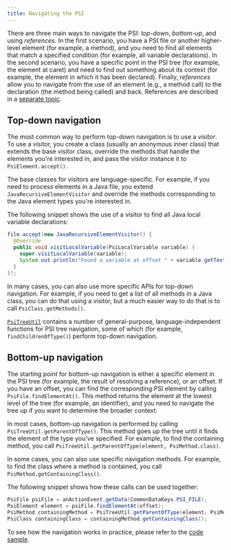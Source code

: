 ```yaml
---
title: Navigating the PSI
---
```


There are three main ways to navigate the PSI: *top-down*, *bottom-up*, and using *references*. In the first scenario, 
you have a PSI file or another higher-level element (for example, a method), and you need to find all elements that match a
specified condition (for example, all variable declarations). In the second scenario, you have a specific point
in the PSI tree (for example, the element at caret) and need to find out something about its context (for example,
the element in which it has been declared). Finally, *references* allow you to navigate from the use of an element
(e.g., a method call) to the declaration (the method being called) and back. References are described in a
[separate topic](psi_references.md).


## Top-down navigation

The most common way to perform top-down navigation is to use a *visitor*. To use a visitor, you create a class
(usually an anonymous inner class) that extends the base visitor class, override the methods that handle the elements
you're interested in, and pass the visitor instance it to `PsiElement.accept()`.

The base classes for visitors are language-specific. For example, if you need to process elements in a Java file,
you extend `JavaRecursiveElementVisitor` and override the methods corresponding to the Java element types you're
interested in. 

The following snippet shows the use of a visitor to find all Java local variable declarations:

```java
file.accept(new JavaRecursiveElementVisitor() {
  @Override
  public void visitLocalVariable(PsiLocalVariable variable) {
    super.visitLocalVariable(variable);
    System.out.println("Found a variable at offset " + variable.getTextRange().getStartOffset());
  }
});
```

In many cases, you can also use more specific APIs for top-down navigation. For example, if you need to get a list of
all methods in a Java class, you can do that using a visitor, but a much easier way to do that is to call `PsiClass.getMethods()`.

[`PsiTreeUtil`](upsource:///platform/core-api/src/com/intellij/psi/util/PsiTreeUtil.java) contains a number of
general-purpose, language-independent functions for PSI tree navigation, some of which (for example, `findChildrenOfType()`)
perform top-down navigation.

## Bottom-up navigation

The starting point for bottom-up navigation is either a specific element in the PSI tree (for example, the result of
resolving a reference), or an offset. If you have an offset, you can find the corresponding PSI element by calling
`PsiFile.findElementAt()`. This method returns the element at the lowest level of the tree (for example, an identifier),
and you need to navigate the tree up if you want to determine the broader context.

In most cases, bottom-up navigation is performed by calling `PsiTreeUtil.getParentOfType()`. This method goes up the
tree until it finds the element of the type you've specified. For example, to find the containing method, you call
`PsiTreeUtil.getParentOfType(element, PsiMethod.class)`.

In some cases, you can also use specific navigation methods. For example, to find the class where a method is contained,
you call `PsiMethod.getContainingClass()`.

The following snippet shows how these calls can be used together:

```java
PsiFile psiFile = anActionEvent.getData(CommonDataKeys.PSI_FILE);
PsiElement element = psiFile.findElementAt(offset);
PsiMethod containingMethod = PsiTreeUtil.getParentOfType(element, PsiMethod.class);
PsiClass containingClass = containingMethod.getContainingClass();
```

To see how the navigation works in practice, please refer to the 
[code sample](https://github.com/JetBrains/intellij-sdk-docs/blob/master/code_samples/psi_demo/src/main/java/com/intellij/sdk/psi/PsiNavigationDemoAction.java).
